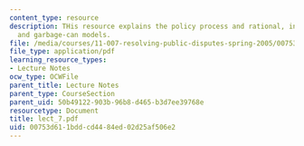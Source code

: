 ```yaml
---
content_type: resource
description: THis resource explains the policy process and rational, incremental,
  and garbage-can models.
file: /media/courses/11-007-resolving-public-disputes-spring-2005/00753d611bddcd4484ed02d25af506e2_lect_7.pdf
file_type: application/pdf
learning_resource_types:
- Lecture Notes
ocw_type: OCWFile
parent_title: Lecture Notes
parent_type: CourseSection
parent_uid: 50b49122-903b-96b8-d465-b3d7ee39768e
resourcetype: Document
title: lect_7.pdf
uid: 00753d61-1bdd-cd44-84ed-02d25af506e2
---
```

